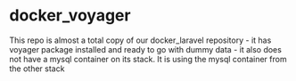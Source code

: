 # docker_voyager
This repo is almost a total copy of our docker_laravel repository - it has voyager package installed and ready to go with dummy data - it also does not have a mysql container on its stack. It is using the mysql container from the other stack
